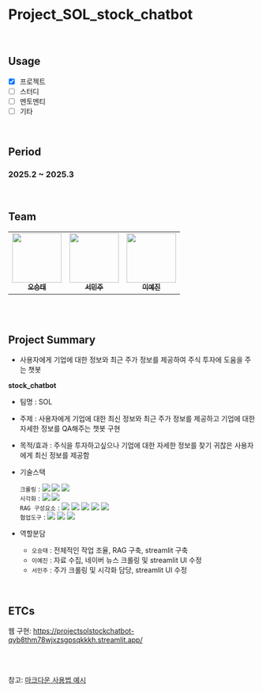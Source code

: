 # Project_SOL_stock_chatbot
</br>

## Usage
- [X] 프로젝트
- [ ] 스터디
- [ ] 멘토멘티
- [ ] 기타

<br/>

## Period
### 2025.2 ~ 2025.3
<br/>


## Team
<table>
  <tr>
    <td align="center">
    <a href="https://github.com/ohseungtae">
      <img src="https://avatars.githubusercontent.com/u/126853146?v=4" width="100px;" alt=""/>
      <br />
      <sub>
        <b>오승태</b>
      </sub>
    </a>
    <br />
    </td>
    <td align="center">
    <a href="https://github.com/Sminjoo">
      <img src="https://avatars.githubusercontent.com/u/178896119?v=4" width="100px;" alt=""/>
      <br />
      <sub>
        <b>서민주</b>
      </sub>
    </a>
    <br />
    </td>
     <td align="center">
    <a href="https://github.com/yeajinleeee">
      <img src="https://avatars.githubusercontent.com/u/162455065?v=4" width="100px;" alt=""/>
      <br />
      <sub>
        <b>이예진</b>
      </sub>
    </a>
    <br />
    </td>
  </tr>
</table>

<br/>

<br/>

## Project Summary
- 사용자에게 기업에 대한 정보와 최근 주가 정보를 제공하여 주식 투자에 도움을 주는 챗봇

**stock_chatbot**
- 팀명 : SOL
- 주제 : 사용자에게 기업에 대한 최신 정보와 최근 주가 정보를 제공하고 기업에 대한 자세한 정보를 QA해주는 챗봇 구현
- 목적/효과 : 주식을 투자하고싶으나 기업에 대한 자세한 정보를 찾기 귀찮은 사용자에게 최신 정보를 제공함
- 기술스택<div align=left> 
	`크롤링` : 
	<img src="https://img.shields.io/badge/BeautifulSoup-150458?style=for-the-badge&logo=BeautifulSoup&logoColor=white">
	<img src="https://img.shields.io/badge/yfinance-013243?style=for-the-badge&logo=yfinance&logoColor=white">
 	<img src="https://img.shields.io/badge/FinanceDataReader-0080ff?style=for-the-badge&logo=FinanceDataReader&logoColor=white">
	    <br>
	`시각화` : 
	<img src="https://img.shields.io/badge/streamlit-006c66?style=for-the-badge&logo=streamlit&logoColor=white">
	<img src="https://img.shields.io/badge/plotly-0080ff?style=for-the-badge&logo=plotly&logoColor=white">
	    <br>
	`RAG 구성요소` :
	<img src="https://img.shields.io/badge/tiktoken-013243?style=for-the-badge&logo=tiktoken&logoColor=white">
	<img src="https://img.shields.io/badge/RecursiveCharacterTextSplitter-F7931E?style=for-the-badge&logo=RecursiveCharacterTextSplitter&logoColor=white">
	<img src="https://img.shields.io/badge/ko-sroberta-ffd400?style=for-the-badge&logo=ko-sroberta&logoColor=white">
	<img src="https://img.shields.io/badge/FAISS-4aa8d8?style=for-the-badge&logo=FAISS&logoColor=white">
	<img src="https://img.shields.io/badge/gpt-4-fff44f?style=for-the-badge&logo=gpt-4&logoColor=white">
	    <br>
	`협업도구` : 
	<img src="https://img.shields.io/badge/Git-F05032?style=for-the-badge&logo=Git&logoColor=white">
	<img src="https://img.shields.io/badge/Notion-000000?style=for-the-badge&logo=Notion&logoColor=white">
	<img src="https://img.shields.io/badge/GitHub-181717?style=for-the-badge&logo=GitHub&logoColor=white">
	    <br>
	</div>

- 역할분담 
	- `오승태` : 전체적인 작업 조율, RAG 구축, streamlit 구축 
	- `이예진` : 자료 수집, 네이버 뉴스 크롤링 및 streamlit UI 수정
	- `서민주` : 주가 크롤링 및 시각화 담당, streamlit UI 수정
<br/>

## ETCs

웹 구현: https://projectsolstockchatbot-qyb8thm78wjxzsgpsqkkkh.streamlit.app/

<br/><br/>

참고: [마크다운 사용법 예시](https://theorydb.github.io/envops/2019/05/22/envops-blog-how-to-use-md/)
